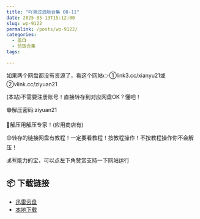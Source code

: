 ```yaml
---
title: "吖弟过浪险合集 08-11"
date: 2025-05-13T15:12:00
slug: wp-9122
permalink: /posts/wp-9122/
categories:
  - 盖📺
  - 恰饭合集
tags:

---
```


如果两个网盘都没有资源了，看这个网站👉①link3.cc/xianyu21或②vlink.cc/ziyuan21

(本站)不需要注册账号！直接转存到对应网盘OK？懂吧！

🟢解压密码:ziyuan21

🔵解压用解压专家！(应用商店有)

🟡转存的链接网盘有教程！一定要看教程！按教程操作！不按教程操作你不会解压！

💰🈶能力的宝，可以点左下角赞赏支持一下网站运行

## 📦 下载链接
- [迅雷云盘](https://blziyuan21.com/pay-download/9122?key=e1aff72f2b&down_id=0)
- [本地下载](https://blziyuan21.com/pay-download/9122?key=e1aff72f2b&down_id=1)

